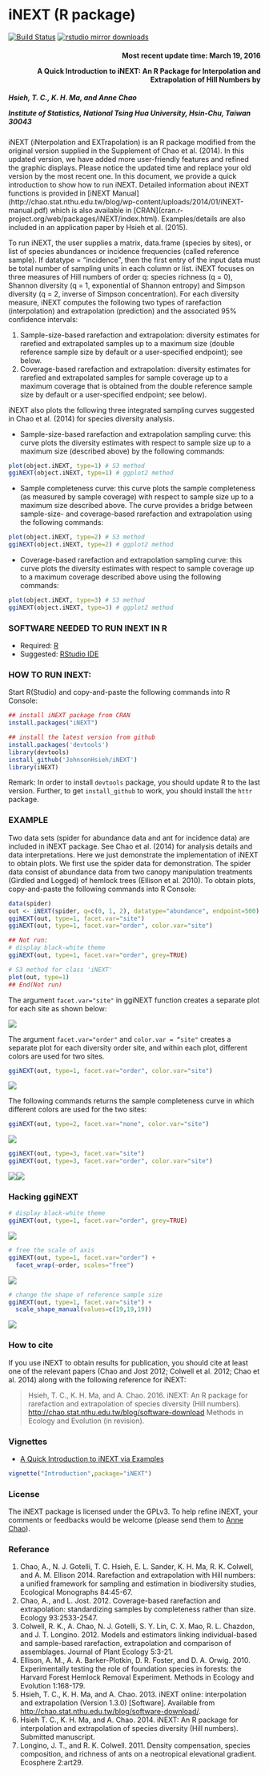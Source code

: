 <!-- README.md is generated from README.Rmd. Please edit that file -->
iNEXT (R package)
=================

[![Build Status](https://travis-ci.org/JohnsonHsieh/iNEXT.svg?branch=master)](https://travis-ci.org/JohnsonHsieh/iNEXT) [![rstudio mirror downloads](http://cranlogs.r-pkg.org/badges/grand-total/iNEXT)](https://github.com/metacran/cranlogs.app)

<h4 style="text-align: right;">
Most recent update time: March 19, 2016

A Quick Introduction to iNEXT: An R Package for Interpolation and Extrapolation of Hill Numbers by
</h4>
<h5>
Hsieh, T. C., K. H. Ma, and Anne Chao

Institute of Statistics, National Tsing Hua University, Hsin-Chu, Taiwan 30043
</h5>
iNEXT (iNterpolation and EXTrapolation) is an R package modified from the original version supplied in the Supplement of Chao et al. (2014). In this updated version, we have added more user-friendly features and refined the graphic displays. Please notice the updated time and replace your old version by the most recent one. In this document, we provide a quick introduction to show how to run iNEXT. Detailed information about iNEXT functions is provided in [iNEXT Manual](http://chao.stat.nthu.edu.tw/blog/wp-content/uploads/2014/01/iNEXT-manual.pdf) which is also available in [CRAN](cran.r-project.org/web/packages/iNEXT/index.html). Examples/details are also included in an application paper by Hsieh et al. (2015).

To run iNEXT, the user supplies a matrix, data.frame (species by sites), or list of species abundances or incidence frequencies (called reference sample). If datatype = “incidence", then the first entry of the input data must be total number of sampling units in each column or list. iNEXT focuses on three measures of Hill numbers of order q: species richness (q = 0), Shannon diversity (q = 1, exponential of Shannon entropy) and Simpson diversity (q = 2, inverse of Simpson concentration). For each diversity measure, iNEXT computes the following two types of rarefaction (interpolation) and extrapolation (prediction) and the associated 95% confidence intervals:

1.  Sample-size-based rarefaction and extrapolation: diversity estimates for rarefied and extrapolated samples up to a maximum size (double reference sample size by default or a user-specified endpoint); see below.
2.  Coverage-based rarefaction and extrapolation: diversity estimates for rarefied and extrapolated samples for sample coverage up to a maximum coverage that is obtained from the double reference sample size by default or a user-specified endpoint; see below).

iNEXT also plots the following three integrated sampling curves suggested in Chao et al. (2014) for species diversity analysis.

-   Sample-size-based rarefaction and extrapolation sampling curve: this curve plots the diversity estimates with respect to sample size up to a maximum size (described above) by the following commands:

``` r
plot(object.iNEXT, type=1) # S3 method
ggiNEXT(object.iNEXT, type=1) # ggplot2 method
```

-   Sample completeness curve: this curve plots the sample completeness (as measured by sample coverage) with respect to sample size up to a maximum size described above. The curve provides a bridge between sample-size- and coverage-based rarefaction and extrapolation using the following commands:

``` r
plot(object.iNEXT, type=2) # S3 method
ggiNEXT(object.iNEXT, type=2) # ggplot2 method
```

-   Coverage-based rarefaction and extrapolation sampling curve: this curve plots the diversity estimates with respect to sample coverage up to a maximum coverage described above using the following commands:

``` r
plot(object.iNEXT, type=3) # S3 method
ggiNEXT(object.iNEXT, type=3) # ggplot2 method
```

### SOFTWARE NEEDED TO RUN INEXT IN R

-   Required: [R](http://cran.rstudio.com/)
-   Suggested: [RStudio IDE](http://www.rstudio.com/ide/download/)

### HOW TO RUN INEXT:

Start R(Studio) and copy-and-paste the following commands into R Console:

``` r
## install iNEXT package from CRAN
install.packages("iNEXT")

## install the latest version from github
install.packages('devtools')
library(devtools)
install_github('JohnsonHsieh/iNEXT')
library(iNEXT)
```

Remark: In order to install `devtools` package, you should update R to the last version. Further, to get `install_github` to work, you should install the `httr` package.

### EXAMPLE

Two data sets (spider for abundance data and ant for incidence data) are included in iNEXT package. See Chao et al. (2014) for analysis details and data interpretations. Here we just demonstrate the implementation of iNEXT to obtain plots. We first use the spider data for demonstration. The spider data consist of abundance data from two canopy manipulation treatments (Girdled and Logged) of hemlock trees (Ellison et al. 2010). To obtain plots, copy-and-paste the following commands into R Console:

``` r
data(spider)
out <- iNEXT(spider, q=c(0, 1, 2), datatype="abundance", endpoint=500)
ggiNEXT(out, type=1, facet.var="site")
ggiNEXT(out, type=1, facet.var="order", color.var="site")

## Not run:
# display black-white theme
ggiNEXT(out, type=1, facet.var="order", grey=TRUE)

# S3 method for class 'iNEXT'
plot(out, type=1)
## End(Not run)
```

The argument `facet.var="site"` in ggiNEXT function creates a separate plot for each site as shown below:

![](README/README-ex1-1.png)<!-- -->

The argument `facet.var="order"` and `color.var = “site"` creates a separate plot for each diversity order site, and within each plot, different colors are used for two sites.

``` r
ggiNEXT(out, type=1, facet.var="order", color.var="site")
```

![](README/README-ex1b-1.png)<!-- -->

The following commands returns the sample completeness curve in which different colors are used for the two sites:

``` r
ggiNEXT(out, type=2, facet.var="none", color.var="site")
```

![](README/README-ex2-1.png)<!-- -->

``` r
ggiNEXT(out, type=3, facet.var="site")
ggiNEXT(out, type=3, facet.var="order", color.var="site")
```

![](README/README-ex3-1.png)<!-- -->![](README/README-ex3-2.png)<!-- -->

### Hacking ggiNEXT

``` r
# display black-white theme
ggiNEXT(out, type=1, facet.var="order", grey=TRUE)
```

![](README/README-ex5-1.png)<!-- -->

``` r
# free the scale of axis
ggiNEXT(out, type=1, facet.var="order") + 
  facet_wrap(~order, scales="free")
```

![](README/README-ex5-2.png)<!-- -->

``` r
# change the shape of reference sample size
ggiNEXT(out, type=1, facet.var="site") + 
  scale_shape_manual(values=c(19,19,19))
```

![](README/README-ex5-3.png)<!-- -->

### How to cite

If you use iNEXT to obtain results for publication, you should cite at least one of the relevant papers (Chao and Jost 2012; Colwell et al. 2012; Chao et al. 2014) along with the following reference for iNEXT:

> Hsieh, T. C., K. H. Ma, and A. Chao. 2016. iNEXT: An R package for rarefaction and extrapolation of species diversity (Hill numbers). <http://chao.stat.nthu.edu.tw/blog/software-download> Methods in Ecology and Evolution (in revision).

### Vignettes

-   [A Quick Introduction to iNEXT via Examples](http://johnsonhsieh.github.io/iNEXT/inst/doc/Introduction.html)

``` r
vignette("Introduction",package="iNEXT")
```

### License

The iNEXT package is licensed under the GPLv3. To help refine iNEXT, your comments or feedbacks would be welcome (please send them to [Anne Chao](chao@stat.nthu.edu.tw)).

### Referance

1.  Chao, A., N. J. Gotelli, T. C. Hsieh, E. L. Sander, K. H. Ma, R. K. Colwell, and A. M. Ellison 2014. Rarefaction and extrapolation with Hill numbers: a unified framework for sampling and estimation in biodiversity studies, Ecological Monographs 84:45-67.
2.  Chao, A., and L. Jost. 2012. Coverage-based rarefaction and extrapolation: standardizing samples by completeness rather than size. Ecology 93:2533-2547.
3.  Colwell, R. K., A. Chao, N. J. Gotelli, S. Y. Lin, C. X. Mao, R. L. Chazdon, and J. T. Longino. 2012. Models and estimators linking individual-based and sample-based rarefaction, extrapolation and comparison of assemblages. Journal of Plant Ecology 5:3-21.
4.  Ellison, A. M., A. A. Barker-Plotkin, D. R. Foster, and D. A. Orwig. 2010. Experimentally testing the role of foundation species in forests: the Harvard Forest Hemlock Removal Experiment. Methods in Ecology and Evolution 1:168-179.
5.  Hsieh, T. C., K. H. Ma, and A. Chao. 2013. iNEXT online: interpolation and extrapolation (Version 1.3.0) \[Software\]. Available from <http://chao.stat.nthu.edu.tw/blog/software-download/>.
6.  Hsieh T. C., K. H. Ma, and A. Chao. 2014. iNEXT: An R package for interpolation and extrapolation of species diversity (Hill numbers). Submitted manuscript.
7.  Longino, J. T., and R. K. Colwell. 2011. Density compensation, species composition, and richness of ants on a neotropical elevational gradient. Ecosphere 2:art29.

